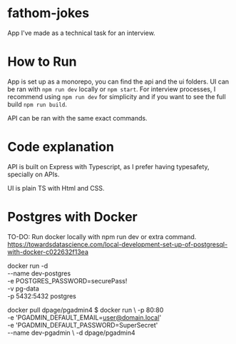 # fathom-jokes

App I've made as a technical task for an interview. 

# How to Run

App is set up as a monorepo, you can find the api and the ui folders.
UI can be ran with ```npm run dev``` locally or ```npm start```. For interview processes, I recommend using ```npm run dev``` for simplicity 
and if you want to see the full build ```npm run build```.

API can be ran with the same exact commands.

# Code explanation

API is built on Express with Typescript, as I prefer having typesafety, specially on APIs.

UI is plain TS with Html and CSS.

# Postgres with Docker

TO-DO: Run docker locally with npm run dev or extra command.
https://towardsdatascience.com/local-development-set-up-of-postgresql-with-docker-c022632f13ea

docker run -d \
	--name dev-postgres \
	-e POSTGRES_PASSWORD=securePass! \
	-v pg-data \
        -p 5432:5432
        postgres

docker pull dpage/pgadmin4
$ docker run \ 
    -p 80:80 \
    -e 'PGADMIN_DEFAULT_EMAIL=user@domain.local' \
    -e 'PGADMIN_DEFAULT_PASSWORD=SuperSecret' \
    --name dev-pgadmin \ 
    -d dpage/pgadmin4